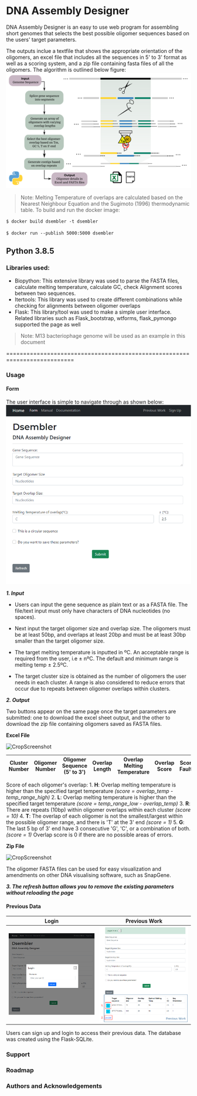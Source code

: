 # DNA Assembly Designer

DNA Assembly Designer is an easy to use web program for assembling short genomes that selects the best possible oligomer sequences based on the users' target parameters. 

The outputs inclue a textfile that shows the appropriate orientation of the oligomers, an excel file that includes all the sequences in 5' to 3' format as well as a scoring system, and a zip file containing fasta files of all the oligomers. The algorithm is outlined below figure:
![Schematic](/images/workflow.png "Algorithm Workflow")

> Note: Melting Temperature of overlaps are calculated based on the Nearest Neighbour Equation and the Sugimoto (1996) thermodynamic table.
To build and run the docker image:

```
$ docker build dsembler -t dsembler

$ docker run --publish 5000:5000 dsembler

```

## Python 3.8.5
### Libraries used:
- Biopython:
This extensive library was used to parse the FASTA files, calculate melting temperature, calculate GC, check Alignment scores between two sequences.
- Itertools:
This library was used to create different combinations while checking for alignments between oligomer overlaps
- Flask:
This library/tool was used to make a simple user interface. Related libraries such as Flask_bootstrap, wtforms, flask_pymongo supported the page as well

> Note: M13 bacteriophage genome will be used as an example in this document

==========================================================================
### Usage

#### Form
The user interface is simple to navigate through as shown below:
![Screenshot](/images/main_form.png "Input Page")

**_1. Input_**

- Users can input the gene sequence as plain text or as a FASTA file. The file/text input must only have characters of DNA nucleotides (no spaces).

- Next input the target oligomer size and overlap size. The oligomers must be at least 50bp, and overlaps at least 20bp and must be at least 30bp smaller than the target oligomer size.

- The target melting temperature is inputted in ºC. An acceptable range is required from the user, i.e ± nºC. The default and minimum range is melting temp ± 2.5ºC. 

- The target cluster size is obtained as the number of oligomers the user needs in each cluster. A range is also considered to reduce errors that occur due to repeats between oligomer overlaps within clusters.

**_2. Output_**

Two buttons appear on the same page once the target parameters are submitted: one to download the excel sheet output, and the other to download the zip file containing oligomers saved as FASTA files. 

**Excel File**

![CropScreenshot](https://github.com/sblabkribb/oligomer_assembler/blob/main/images/m13example_excel.png "M13 Bacteriophage Example- Excel File")

| Cluster Number| Oligomer Number| Oligomer Sequence (5' to 3') | Overlap Length | Overlap Melting Temperature | Overlap Score | Score Faults | Repeats Sequences|
| ------------- |-------------| -------------| -------------| -------------| -------------| -------------| ------------- |

Score of each oligomer's overlap:
    1. **H**: Overlap melting temperature is higher than the specified target temperature _(score = overlap_temp - temp_range_high)_
    2. **L**: Overlap melting temperature is higher than the specified target temperature _(score = temp_range_low - overlap_temp)_
    3. **R**: There are repeats (10bp) within oligomer overlaps within each cluster _(score = 10)_
    4. **T**: The overlap of each oligomer is not the smallest/largest within the possible oligomer range, and there is 'T' at the 3' end _(score = 1)_
    5. **G**: The last 5 bp of 3' end have 3 consecutive 'G', 'C', or a combination of both. _(score = 1)_
Overlap score is 0 if there are no possible areas of errors.

**Zip File**

![CropScreenshot](https://github.com/sblabkribb/oligomer_assembler/blob/main/images/m13example_zipfile.png "M13 Bacteriophage Example- Zipfile File")

The oligomer FASTA files can be used for easy visualization and amendments on other DNA visualising software, such as SnapGene.

**_3. The refresh button allows you to remove the existing parameters without reloading the page_**

#### Previous Data
Login             | Previous Work
:-------------------------:|:-------------------------:
![Screenshot](/images/login.png "Login") |  ![Screenshot](/images/previous_work.png "Previous Work")

Users can sign up and login to access their previous data. The database was created using the Flask-SQLite.

### Support
### Roadmap
### Authors and Acknowledgements
